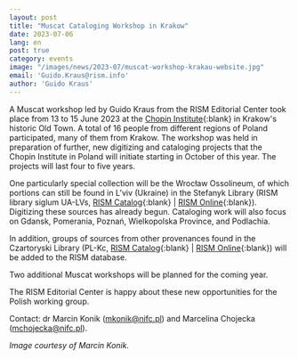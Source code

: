 ```yaml
---
layout: post
title: "Muscat Cataloging Workshop in Krakow"
date: 2023-07-06
lang: en
post: true
category: events
image: "/images/news/2023-07/muscat-workshop-krakau-website.jpg"
email: 'Guido.Kraus@rism.info'
author: 'Guido Kraus'
---
```


A Muscat workshop led by Guido Kraus from the RISM Editorial Center took place from 13 to 15 June 2023 at the [Chopin Institute](https://nifc.pl/en/){:blank} in Krakow's historic Old Town. A total of 16 people from different regions of Poland participated, many of them from Krakow.
The workshop was held in preparation of further, new digitizing and cataloging projects that the Chopin Institute in Poland will initiate starting in October of this year. The projects will last four to five years.  

One particularly special collection will be the Wrocław Ossolineum, of which portions can still be found in L’viv (Ukraine) in the Stefanyk Library (RISM library siglum UA-LVs, [RISM Catalog](https://opac.rism.info/search?View=rism&siglum=UA-LVs){:blank} \| [RISM Online](https://rism.online/institutions/30005697){:blank}). Digitizing these sources has already begun. Cataloging work will also focus on Gdansk, Pomerania, Poznań, Wielkopolska Province, and Podlachia.  

In addition, groups of sources from other provenances found in the Czartoryski Library (PL-Kc, [RISM Catalog](https://opac.rism.info/search?View=rism&siglum=PL-Kc){:blank} \| [RISM Online](https://rism.online/institutions/30002076){:blank}) will be added to the RISM database.  

Two additional Muscat workshops will be planned for the coming year.   

The RISM Editorial Center is happy about these new opportunities for the Polish working group.   

Contact: dr Marcin Konik ([mkonik@nifc.pl](mailto:mkonik@nifc.pl)) and Marcelina Chojecka ([mchojecka@nifc.pl](mailto:mchojecka@nifc.pl)).  

_Image courtesy of Marcin Konik._

